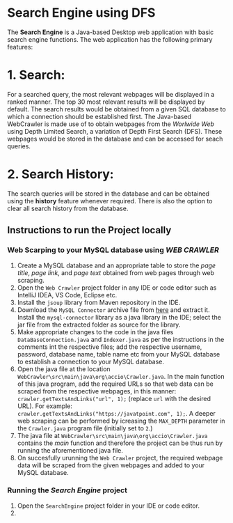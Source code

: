 # Search Engine using DFS
The **Search Engine** is a Java-based Desktop web application with basic search engine functions.
The web application has the following primary features:
  # 1. Search:
  For a searched query, the most relevant webpages will be displayed in a ranked manner. The top 30 most relevant results will be displayed by default.
  The search results would be obtained from a given SQL database to which a connection should be established first.
  The Java-based WebCrawler is made use of to obtain webpages from the _Worlwide Web_ using Depth Limited Search, a variation of Depth First Search (DFS). These webpages would be stored in the database and can be accessed for seach queries.
  # 2.  Search History:
  The search queries will be stored in the database and can be obtained using the **history** feature whenever required.
  There is also the option to clear all search history from the database.

## Instructions to run the Project locally
### Web Scarping to your MySQL database using _WEB CRAWLER_
1. Create a MySQL database and an appropriate table to store the _page title_, _page link_, and _page text_ obtained from web pages through web scraping.  
2.  Open the ```Web Crawler``` project folder in any IDE or code editor such as IntelliJ IDEA, VS Code, Eclipse etc.  
3. Install the ```jsoup``` library from Maven repository in the IDE.  
4. Download the ```MySQL Connector``` archive file from [here](https://dev.mysql.com/downloads/connector/j/) and extract it. Install  the ```mysql-connector``` library as a java library in the IDE; select the jar file from the extracted folder as source for the library.
5. Make appropriate changes to the code in the java files ```DataBaseConnection.java``` and ```Indexer.java``` as per the instructions in the comments int the respective files; add the respective username, password, database name, table name etc from your MySQL database to establish a connection to your MySQL database.  
6. Open the java file at the location ```WebCrawler\src\main\java\org\accio\Crawler.java```. In the main function of this java program, add the required URLs so that web data can be scraped from the respective webpages, in this manner: ```crawler.getTextsAndLinks("url", 1);``` (replace ```url``` with the desired URL). For example: ```crawler.getTextsAndLinks("https://javatpoint.com", 1);```. A deeper web scraping can be performed by icreasing the ```MAX_DEPTH``` parameter in the ```Crawler.java``` program file (initially set to ```2```.)  
7.  The java file at ```WebCrawler\src\main\java\org\accio\Crawler.java``` contains the _main_ function and therefore the project can be thus run by running the aforementioned java file.
8.  On succesfully urunning the ```Web Crawler``` project, the required webpage data will be scraped from the given webpages and added to your MySQL database.

### Running the _Search Engine_ project
1. Open the ```SearchEngine``` project folder in your IDE or code editor.
2. 
